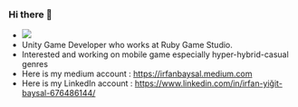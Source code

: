 ### Hi there 👋
- ![](https://komarev.com/ghpvc/?username=irfanbaysal&style=flat-square)
- Unity Game Developer who works at Ruby Game Studio.
- Interested and working on mobile game especially hyper-hybrid-casual genres
- Here is my medium account : https://irfanbaysal.medium.com
- Here is my LinkedIn account : https://www.linkedin.com/in/irfan-yiğit-baysal-676486144/

<!--


**irfanbaysal/irfanbaysal** is a ✨ _special_ ✨ repository because its `README.md` (this file) appears on your GitHub profile.

Here are some ideas to get you started:

- 🔭 I’m currently working on ...
- 🌱 I’m currently learning ...
- 👯 I’m looking to collaborate on ...
- 🤔 I’m looking for help with ...
- 💬 Ask me about ...
- 📫 How to reach me: ...
- 😄 Pronouns: ...
- ⚡ Fun fact: ...
-->
